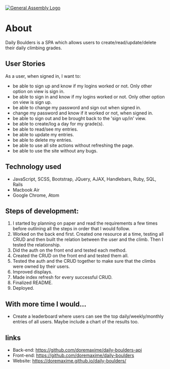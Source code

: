 [![General Assembly Logo](https://camo.githubusercontent.com/1a91b05b8f4d44b5bbfb83abac2b0996d8e26c92/687474703a2f2f692e696d6775722e636f6d2f6b6538555354712e706e67)](https://generalassemb.ly/education/web-development-immersive)

# About

Daily Boulders is a SPA which allows users to create/read/update/delete their daily climbing grades.

## User Stories

As a user, when signed in, I want to:
-  be able to sign up and know if my logins worked or not. Only other option on view is sign in.
-  be able to sign in and know if my logins worked or not. Only other option on view is sign up.
-  be able to change my password and sign out when signed in.
-  change my password and know if it worked or not, when signed in.
-  be able to sign out and be brought back to the 'sign up/in' view.
-  be able to create/log a day for my grade(s).
-  be able to read/see my entries.
-  be able to update my entries.
-  be able to delete my entries.
-  be able to use all site actions without refreshing the page.
-  be able to use the site without any bugs.

## Technology used

-  JavaScript, SCSS, Bootstrap, JQuery, AJAX, Handlebars, Ruby, SQL, Rails
-  Macbook Air
-  Google Chrome, Atom

## Steps of development:

1. I started by planning on paper and read the requirements a few times before outlining all the steps in order that I would follow.
2. Worked on the back end first. Created one resource at a time, testing all CRUD and then built the relation between the user and the climb. Then I tested the relationship.
3. Did the auth on the front end and tested each method.
4. Created the CRUD on the front end and tested them all.
5. Tested the auth and the CRUD together to make sure that the climbs were owned by their users.
6. Improved displays.
7. Made index refresh for every successful CRUD.
8. Finalized README.
9. Deployed.

## With more time I would...

- Create a leaderboard where users can see the top daily/weekly/monthly entries of all users. Maybe include a chart of the results too.

## links

-  Back-end: https://github.com/doremaxime/daily-boulders-api
-  Front-end: https://github.com/doremaxime/daily-boulders
-  Website: https://doremaxime.github.io/daily-boulders/
